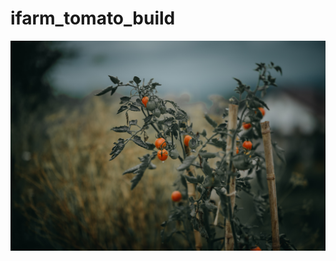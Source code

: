 # ifarm_tomato_build
![This is an image](https://github.com/Jayem-11/ifarm_tomato_build/blob/main/build/pexels-janko-ferlic-2858259.jpg)
